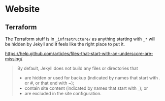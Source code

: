 # Website

## Terraform

The Terraform stuff is in `_infrastructure/` as anything starting with `_*` will be hidden by Jekyll and it feels like the right place to put it.

https://help.github.com/articles/files-that-start-with-an-underscore-are-missing/

> By default, Jekyll does not build any files or directories that
> * are hidden or used for backup (indicated by names that start with . or #, or that end with ~);
> * contain site content (indicated by names that start with _); or
> * are excluded in the site configuration.

